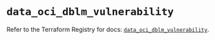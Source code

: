 # `data_oci_dblm_vulnerability`

Refer to the Terraform Registry for docs: [`data_oci_dblm_vulnerability`](https://registry.terraform.io/providers/hashicorp/oci/7.19.0/docs/data-sources/dblm_vulnerability).
